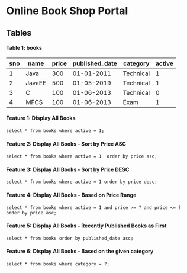 # Online Book Shop Portal

## Tables

#### Table 1: books

| sno | name | price | published_date | category | active |
| --- | ---  | --- | --- | -- | ---|
| 1 | Java | 300 | 01-01-2011 | Technical | 1 |
| 2 | JavaEE | 500 | 01-05-2019 | Technical | 1 |
| 3 | C | 100 | 01-06-2013 |Technical | 0 |
| 4 | MFCS | 100 | 01-06-2013 | Exam | 1 |

#### Feature 1: Display All Books
`
select * from books where active = 1;
`

#### Feature 2: Display All Books - Sort by Price ASC
`
select * from books where active = 1  order by price asc;
`

#### Feature 3: Display All Books - Sort by Price DESC
`
select * from books where active = 1 order by price desc;
`

#### Feature 4: Display All Books - Based on Price Range
`
select * from books where active = 1 and price >= ? and price <= ? order by price asc;
`

#### Feature 5: Display All Books - Recently Published Books as First
`
select * from books order by published_date asc;
`

#### Feature 6: Display All Books - Based on the given category
`
select * from books where category = ?;
`
